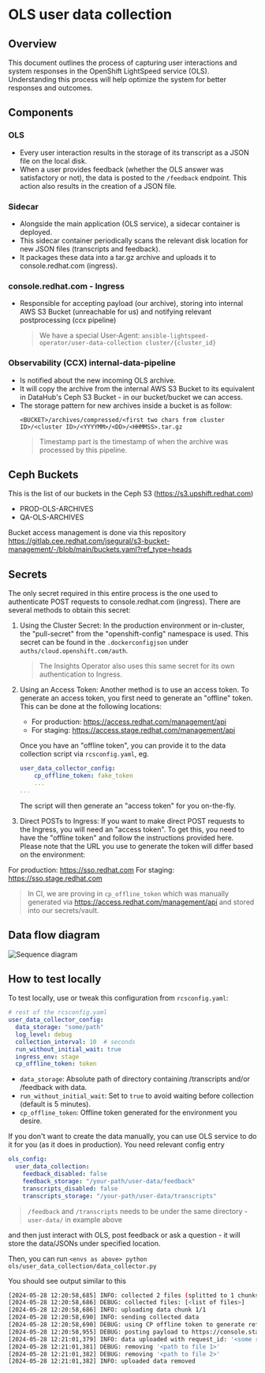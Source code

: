 # OLS user data collection

## Overview
This document outlines the process of capturing user interactions and system responses in the OpenShift LightSpeed service (OLS). Understanding this process will help optimize the system for better responses and outcomes.

## Components
### OLS
- Every user interaction results in the storage of its transcript as a JSON file on the local disk.
- When a user provides feedback (whether the OLS answer was satisfactory or not), the data is posted to the `/feedback` endpoint. This action also results in the creation of a JSON file.

### Sidecar
- Alongside the main application (OLS service), a sidecar container is deployed.
- This sidecar container periodically scans the relevant disk location for new JSON files (transcripts and feedback).
- It packages these data into a tar.gz archive and uploads it to console.redhat.com (ingress).

### console.redhat.com - Ingress
- Responsible for accepting payload (our archive), storing into internal AWS S3 Bucket (unreachable for us) and notifying relevant postprocessing (ccx pipeline)

    > We have a special User-Agent: `ansible-lightspeed-operator/user-data-collection cluster/{cluster_id}`

### Observability (CCX) internal-data-pipeline
- Is notified about the new incoming OLS archive.
- It will copy the archive from the internal AWS S3 Bucket to its equivalent in DataHub's Ceph S3 Bucket - in our bucket/bucket we can access.
- The storage pattern for new archives inside a bucket is as follow:
    ```
    <BUCKET>/archives/compressed/<first two chars from cluster ID>/<cluster ID>/<YYYYMM>/<DD>/<HHMMSS>.tar.gz
    ```
    > Timestamp part is the timestamp of when the archive was processed by this pipeline.

## Ceph Buckets

This is the list of our buckets in the Ceph S3 (https://s3.upshift.redhat.com)
- PROD-OLS-ARCHIVES
- QA-OLS-ARCHIVES

Bucket access management is done via this repository https://gitlab.cee.redhat.com/jsegural/s3-bucket-management/-/blob/main/buckets.yaml?ref_type=heads

## Secrets
The only secret required in this entire process is the one used to authenticate POST requests to console.redhat.com (ingress). There are several methods to obtain this secret:

1. Using the Cluster Secret: In the production environment or in-cluster, the "pull-secret" from the "openshift-config" namespace is used. This secret can be found in the `.dockerconfigjson` under `auths/cloud.openshift.com/auth`.

    > The Insights Operator also uses this same secret for its own authentication to Ingress.

2. Using an Access Token: Another method is to use an access token. To generate an access token, you first need to generate an "offline" token. This can be done at the following locations:

    - For production: https://access.redhat.com/management/api
    - For staging: https://access.stage.redhat.com/management/api

    Once you have an "offline token", you can provide it to the data collection script via `rcsconfig.yaml`, eg.
    ```yaml
    user_data_collector_config:
        cp_offline_token: fake_token
        ...
    ...
    ```
    The script will then generate an "access token" for you on-the-fly.

3. Direct POSTs to Ingress: If you want to make direct POST requests to the Ingress, you will need an "access token". To get this, you need to have the "offline token" and follow the instructions provided here. Please note that the URL you use to generate the token will differ based on the environment:

For production: https://sso.redhat.com
For staging: https://sso.stage.redhat.com

> In CI, we are proving in `cp_offline_token` which was manually generated via https://access.redhat.com/management/api and stored into our secrets/vault.

## Data flow diagram
![Sequence diagram](../../docs/user_data_flow.png)


## How to test locally
To test locally, use or tweak this configuration from `rcsconfig.yaml`:
```yaml
# rest of the rcsconfig.yaml
user_data_collector_config:
  data_storage: "some/path"
  log_level: debug
  collection_interval: 10  # seconds
  run_without_initial_wait: true
  ingress_env: stage
  cp_offline_token: token
```

- `data_storage`: Absolute path of directory containing /transcripts and/or /feedback with data.
- `run_without_initial_wait`: Set to `true` to avoid waiting before collection (default is 5 minutes).
- `cp_offline_token`: Offline token generated for the environment you desire.

If you don't want to create the data manually, you can use OLS service to do it for you (as it does in production). You need relevant config entry
```yaml
ols_config:
  user_data_collection:
    feedback_disabled: false
    feedback_storage: "/your-path/user-data/feedback"
    transcripts_disabled: false
    transcripts_storage: "/your-path/user-data/transcripts"
```

> `/feedback` and `/transcripts` needs to be under the same directory - `user-data/` in example above

and then just interact with OLS, post feedback or ask a question - it will store the data/JSONs under specified location.

Then, you can run `<envs as above> python ols/user_data_collection/data_collector.py` 

You should see output similar to this
```bash
[2024-05-28 12:20:58,685] INFO: collected 2 files (splitted to 1 chunks) from '/app-root/ols-user-data'
[2024-05-28 12:20:58,686] DEBUG: collected files: [<list of files>]
[2024-05-28 12:20:58,686] INFO: uploading data chunk 1/1
[2024-05-28 12:20:58,690] INFO: sending collected data
[2024-05-28 12:20:58,690] DEBUG: using CP offline token to generate refresh token
[2024-05-28 12:20:58,955] DEBUG: posting payload to https://console.stage.redhat.com/api/ingress/v1/upload
[2024-05-28 12:21:01,379] INFO: data uploaded with request_id: '<some request id returned from console>'
[2024-05-28 12:21:01,381] DEBUG: removing '<path to file 1>'
[2024-05-28 12:21:01,382] DEBUG: removing '<path to file 2>'
[2024-05-28 12:21:01,382] INFO: uploaded data removed
```
